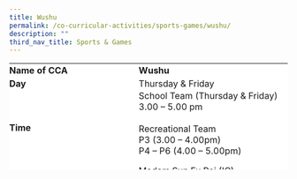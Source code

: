 ```yaml
---
title: Wushu
permalink: /co-curricular-activities/sports-games/wushu/
description: ""
third_nav_title: Sports & Games
---
```

<table border="0" style="box-sizing: inherit; border-collapse: collapse; border-spacing: 0px; max-width: 100%; height: 193px; width: 789.037px;"><tbody style="box-sizing: inherit;"><tr style="box-sizing: inherit; background: rgb(255, 255, 255); height: 24px;"><td style="box-sizing: inherit; padding: 0px; width: 365.9px; height: 24px;"><strong style="box-sizing: inherit; font-weight: 700;">Name of CCA</strong></td><td style="box-sizing: inherit; padding: 0px; width: 422.138px; height: 24px;"><strong style="box-sizing: inherit; font-weight: 700;">Wushu</strong></td></tr><tr style="box-sizing: inherit; background: rgb(255, 255, 255); height: 24px;"><td style="box-sizing: inherit; padding: 0px; width: 365.9px; height: 24px;"><strong style="box-sizing: inherit; font-weight: 700;">Day</strong></td><td style="box-sizing: inherit; padding: 0px; width: 422.138px; height: 24px;">Thursday &amp; Friday</td></tr><tr style="box-sizing: inherit; background: rgb(255, 255, 255); height: 24px;"><td style="box-sizing: inherit; padding: 0px; width: 365.9px; height: 24px;"><strong style="box-sizing: inherit; font-weight: 700;">Time</strong></td><td style="box-sizing: inherit; padding: 0px; width: 422.138px; height: 24px;">School Team (Thursday &amp; Friday)<br style="box-sizing: inherit;">3.00 – 5.00 pm<br><br>Recreational Team<br>P3 (3.00 – 4.00pm)<br>P4 – P6 (4.00 – 5.00pm)</p></td></tr><tr style="box-sizing: inherit; background: rgb(255, 255, 255); height: 98px;"><td style="box-sizing: inherit; padding: 0px; width: 365.9px; height: 98px;"><strong style="box-sizing: inherit; font-weight: 700;">Teachers-in-charge</strong></td><td style="box-sizing: inherit; padding: 0px; width: 422.138px; height: 98px;">Madam Sun Fu Pei (IC)<br>Madam Xiao Ji (IC)<br>Madam Tang Zhu Min<br>Mr Cheng Zhong<br>Ms Liu Lan Ying<br><br></td></tr><tr style="box-sizing: inherit; background: rgb(255, 255, 255); height: 54px;"><td style="box-sizing: inherit; padding: 0px; width: 365.9px; height: 54px;"><strong style="box-sizing: inherit; font-weight: 700;">Event participated</strong></td><td style="box-sizing: inherit; padding: 0px; width: 422.138px; height: 54px;">National Primary Schools Wushu Championship</td></tr><tr style="box-sizing: inherit; background: rgb(255, 255, 255); height: 155px;"><td colspan="2" style="box-sizing: inherit; padding: 0px; width: 788.037px; height: 155px;"><p style="box-sizing: inherit; font-size: 1em;"></p>

<p style="box-sizing: inherit; font-size: 1em;"><span style="box-sizing: inherit; font-family: inherit; font-size: inherit;">Wushu members will practise on the basics (flexibility split kicks, horse stances) every training session. Building the stamina and perseverance through an hour of warm-up at the start of the training helps to perform their routines well.</span></p>
	
<p style="box-sizing: inherit; font-size: 1em;"><span style="box-sizing: inherit; font-family: inherit; font-size: inherit;">There are also game sessions to build on discipline and teamwork. We have showcased the martial arts through a team performance during P1 Orientation Day to promote interest as well.</span></p></td></tr></tbody></table>